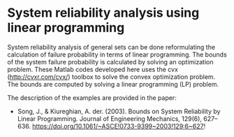 # System reliability analysis using linear programming
System reliability analysis of general sets can be done reformulating the calculation of failure probability in terms of linear programming. The bounds of the system failure probability is calculated by solving an optimization problem. These Matlab codes developed here uses the cvx (http://cvxr.com/cvx/) toolbox to solve the convex optimization problem. The bounds are computed by solving a linear programming (LP) problem. 

The description of the examples are provided in the paper: 
- Song, J., & Kiureghian, A. der. (2003). Bounds on System Reliability by Linear Programming. Journal of Engineering Mechanics, 129(6), 627–636. https://doi.org/10.1061/~ASCE!0733-9399~2003!129:6~627!
